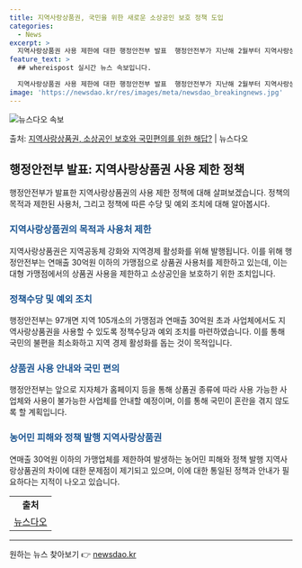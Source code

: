 ```yaml
---
title: 지역사랑상품권, 국민을 위한 새로운 소상공인 보호 정책 도입
categories:
  - News
excerpt: >
  지역사랑상품권 사용 제한에 대한 행정안전부 발표  행정안전부가 지난해 2월부터 지역사랑상품권의 가맹업체를 연…
feature_text: >
  ## whereispost 실시간 뉴스 속보입니다.

  지역사랑상품권 사용 제한에 대한 행정안전부 발표  행정안전부가 지난해 2월부터 지역사랑상품권의 가맹업체를 연…
image: 'https://newsdao.kr/res/images/meta/newsdao_breakingnews.jpg'
---
```


![뉴스다오 속보](https://newsdao.kr/res/images/meta/newsdao_breakingnews.jpg)

<p>출처: <a href="https://newsdao.kr/4178" rel="dofollow">지역사랑상품권, 소상공인 보호와 국민편의를 위한 해답?</a> | 뉴스다오</p>

<h2 data-ke-size="size26">행정안전부 발표: 지역사랑상품권 사용 제한 정책</h2>
<p data-ke-size="size16">행정안전부가 발표한 지역사랑상품권의 사용 제한 정책에 대해 살펴보겠습니다. 정책의 목적과 제한된 사용처, 그리고 정책에 따른 수당 및 예외 조치에 대해 알아봅시다.</p>

<h3><span style="color: #1a5490;">지역사랑상품권의 목적과 사용처 제한</span></h3>
<p>지역사랑상품권은 지역공동체 강화와 지역경제 활성화를 위해 발행됩니다. 이를 위해 행정안전부는 연매출 30억원 이하의 가맹점으로 상품권 사용처를 제한하고 있는데, 이는 대형 가맹점에서의 상품권 사용을 제한하고 소상공인을 보호하기 위한 조치입니다.</p>

<h3><span style="color: #1a5490;">정책수당 및 예외 조치</span></h3>
<p>행정안전부는 97개면 지역 105개소의 가맹점과 연매출 30억원 초과 사업체에서도 지역사랑상품권을 사용할 수 있도록 정책수당과 예외 조치를 마련하였습니다. 이를 통해 국민의 불편을 최소화하고 지역 경제 활성화를 돕는 것이 목적입니다.</p>

<h3><span style="color: #1a5490;">상품권 사용 안내와 국민 편의</span></h3>
<p>행정안전부는 앞으로 지자체가 홈페이지 등을 통해 상품권 종류에 따라 사용 가능한 사업체와 사용이 불가능한 사업체를 안내할 예정이며, 이를 통해 국민이 혼란을 겪지 않도록 할 계획입니다.</p>

<h3><span style="color: #1a5490;">농어민 피해와 정책 발행 지역사랑상품권</span></h3>
<p>연매출 30억원 이하의 가맹업체를 제한하여 발생하는 농어민 피해와 정책 발행 지역사랑상품권의 차이에 대한 문제점이 제기되고 있으며, 이에 대한 통일된 정책과 안내가 필요하다는 지적이 나오고 있습니다.</p>

<p data-ke-size="size16"></p>
<table>
   <tbody>
      <tr>
         <td style="text-align: center; height: 17px;"><b>출처</b></td>
      </tr>
      <tr>
         <td style="text-align: center; height: 17px;"><a href="https://newsdao.kr/4178" target="_blank" rel="noopener">뉴스다오</a></td>
      </tr>
   </tbody>
</table>
<hr> 

원하는 뉴스 찾아보기 👉 <a href="https://newsdao.kr" rel="dofollow">newsdao.kr</a>


